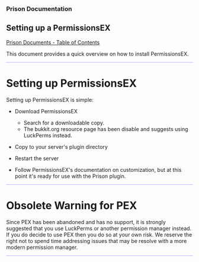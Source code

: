 
### Prison Documentation 
## Setting up a PermissionsEX

[Prison Documents - Table of Contents](prison_docs_000_toc.md)

This document provides a quick overview on how to install PermissionsEX.

<hr style="height:1px; border:none; color:#aaf; background-color:#aaf;">


# Setting up PermissionsEX

Setting up PermissionsEX is simple:

* Download PermissionsEX
    - Search for a downloadable copy. 
    - The bukkit.org resource page has been disable and suggests using LuckPerms instead.

* Copy to your server's plugin directory

* Restart the server

* Follow PermissionsEX's documentation on customization, but at this point it's ready for use with the Prison plugin.


<hr style="height:1px; border:none; color:#aaf; background-color:#aaf;">



# Obsolete Warning for PEX

Since PEX has been abandoned and has no support, it is strongly suggested that you use LuckPerms or another permission manager instead. If you do decide to use PEX then you do so at your own risk.  We reserve the right not to spend time addressing issues that may be resolve with a more modern permission manager.



<hr style="height:1px; border:none; color:#aaf; background-color:#aaf;">